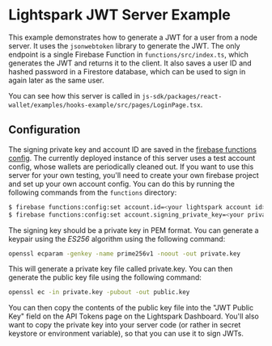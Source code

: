 # Lightspark JWT Server Example

This example demonstrates how to generate a JWT for a user from a node server. It uses the `jsonwebtoken` library to generate the JWT. The only endpoint is a single Firebase Function in `functions/src/index.ts`, which generates the JWT and returns it to the client. It also saves a user ID and hashed password in a Firestore database, which can be used to sign in again later as the same user.

You can see how this server is called in `js-sdk/packages/react-wallet/examples/hooks-example/src/pages/LoginPage.tsx`.

## Configuration

The signing private key and account ID are saved in the [firebase functions config](https://firebase.google.com/docs/functions/config-env?authuser=2#environment_configuration). The currently deployed instance of this server uses a test account config, whose wallets are periodically cleaned out. If you want to use this server for your own testing, you'll need to create your own firebase project and set up your own account config. You can do this by running the following commands from the `functions` directory:

```bash
$ firebase functions:config:set account.id=<your lightspark account id>
$ firebase functions:config:set account.signing_private_key=<your private key>
```

The signing key should be a private key in PEM format. You can generate a keypair using the _ES256_ algorithm using the following command:

```bash
openssl ecparam -genkey -name prime256v1 -noout -out private.key
```

This will generate a private key file called private.key. You can then generate the public key file using the following command:

```bash
openssl ec -in private.key -pubout -out public.key
```

You can then copy the contents of the public key file into the "JWT Public Key" field on the API Tokens page on the Lightspark Dashboard. You'll also want to copy the private key into your server code (or rather in secret keystore or environment variable), so that you can use it to sign JWTs.
